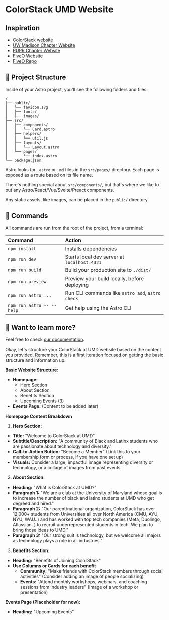 # ColorStack UMD Website

## Inspiration

- [ColorStack website](https://www.colorstack.org/)
- [UW Madison Chapter Website](https://colorstack.cs.wisc.edu/index.html)
- [PUPR Chapter Website](https://colorstackatpupr.github.io/main/index.html)
- [FiveO Website](https://mechanic-rockville-7coran2fn-will-flores1.vercel.app/)
- [FiveO Repo](https://github.com/will-flores1/Five-O-Autocare)

## 🚀 Project Structure

Inside of your Astro project, you'll see the following folders and files:

```text
/
├── public/
│   └── favicon.svg
│   ├── fonts/
│   ├── images/
├── src/
│   ├── components/
│   │   └── Card.astro
│   ├── helpers/
│   │   └── util.js
│   ├── layouts/
│   │   └── Layout.astro
│   └── pages/
│       └── index.astro
└── package.json
```

Astro looks for `.astro` or `.md` files in the `src/pages/` directory. Each page
is exposed as a route based on its file name.

There's nothing special about `src/components/`, but that's where we like to put
any Astro/React/Vue/Svelte/Preact components.

Any static assets, like images, can be placed in the `public/` directory.

## 🧞 Commands

All commands are run from the root of the project, from a terminal:

| Command                   | Action                                           |
| :------------------------ | :----------------------------------------------- |
| `npm install`             | Installs dependencies                            |
| `npm run dev`             | Starts local dev server at `localhost:4321`      |
| `npm run build`           | Build your production site to `./dist/`          |
| `npm run preview`         | Preview your build locally, before deploying     |
| `npm run astro ...`       | Run CLI commands like `astro add`, `astro check` |
| `npm run astro -- --help` | Get help using the Astro CLI                     |

## 👀 Want to learn more?

Feel free to check [our documentation](https://docs.astro.build).

Okay, let's structure your ColorStack at UMD website based on the content you
provided. Remember, this is a first iteration focused on getting the basic
structure and information up.

**Basic Website Structure:**

- **Homepage:**
  - Hero Section
  - About Section
  - Benefits Section
  - Upcoming Events (3)
- **Events Page:** (Content to be added later)

**Homepage Content Breakdown**

1. **Hero Section:**

- **Title:** "Welcome to ColorStack at UMD"
- **Subtitle/Description:** "A community of Black and Latinx students who are
  passionate about technology and diversity."
- **Call-to-Action Button:** "Become a Member" (Link this to your membership
  form or process, if you have one set up)
- **Visuals:** Consider a large, impactful image representing diversity or
  technology, or a collage of images from past events.

2. **About Section:**

- **Heading:** "What is ColorStack at UMD?"
- **Paragraph 1:** "We are a club at the University of Maryland whose goal is to
  increase the number of black and latinx students at UMD who get degreed and
  hired."
- **Paragraph 2:** "Our parent/national organization, ColorStack has over
  12,000+ students from Universities all over North America (CMU, AYU, NYU,
  WAU..) and has worked with top tech companies (Meta, Duolingo, Atlassian..) to
  recruit underrepresented students in tech. We plan to bring those ideas to
  UMD."
- **Paragraph 3:** "Our strong suit is technology, but we welcome all majors as
  technology plays a role in all industries."

3. **Benefits Section:**

- **Heading:** "Benefits of Joining ColorStack"
- **Use Columns or Cards for each benefit**
  - **Community:** "Make friends with ColorStack members through social
    activities" (Consider adding an image of people socializing)
  - **Events:** "Attend monthly workshops, webinars, and coaching sessions from
    industry leaders" (Image of a workshop or presentation)

**Events Page (Placeholder for now):**

- **Heading:** "Upcoming Events"
